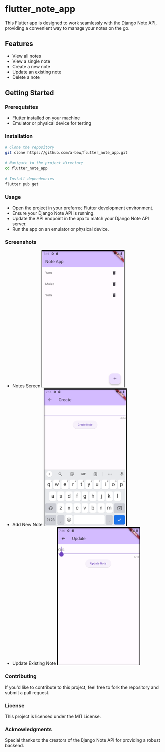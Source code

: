 # flutter_note_app

This Flutter app is designed to work seamlessly with the Django Note API, providing a convenient way to manage your notes on the go.

## Features

- View all notes
- View a single note
- Create a new note
- Update an existing note
- Delete a note

## Getting Started

### Prerequisites

- Flutter installed on your machine
- Emulator or physical device for testing

### Installation

```bash
# Clone the repository
git clone https://github.com/a-bew/flutter_note_app.git

# Navigate to the project directory
cd flutter_note_app

# Install dependencies
flutter pub get
```

### Usage
- Open the project in your preferred Flutter development environment.
- Ensure your Django Note API is running.
- Update the API endpoint in the app to match your Django Note API server.
- Run the app on an emulator or physical device.

### Screenshots
- Notes Screen
    ![Home Screen](screenshots/home-screen.png)
- Add New Note
    ![Create Screen](screenshots/create-note.png)
- Update Existing Note
    ![Update Screen](screenshots/update-note.png)

### Contributing

If you'd like to contribute to this project, feel free to fork the repository and submit a pull request.

### License
This project is licensed under the MIT License.

### Acknowledgments
Special thanks to the creators of the Django Note API for providing a robust backend.